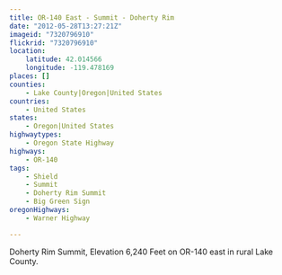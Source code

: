 ```yaml
---
title: OR-140 East - Summit - Doherty Rim
date: "2012-05-28T13:27:21Z"
imageid: "7320796910"
flickrid: "7320796910"
location:
    latitude: 42.014566
    longitude: -119.478169
places: []
counties:
    - Lake County|Oregon|United States
countries:
    - United States
states:
    - Oregon|United States
highwaytypes:
    - Oregon State Highway
highways:
    - OR-140
tags:
    - Shield
    - Summit
    - Doherty Rim Summit
    - Big Green Sign
oregonHighways:
    - Warner Highway

---
```

Doherty Rim Summit, Elevation 6,240 Feet on OR-140 east in rural Lake County.